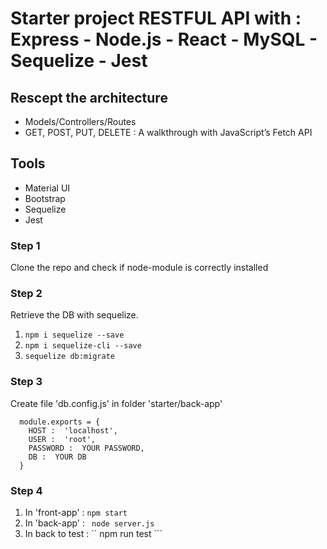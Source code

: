 # Starter project RESTFUL API with : Express - Node.js - React - MySQL - Sequelize - Jest

## Rescept the architecture
- Models/Controllers/Routes
- GET, POST, PUT, DELETE : A walkthrough with JavaScript’s Fetch API


## Tools 
 - Material UI
 - Bootstrap
 - Sequelize
 - Jest

### Step 1
 Clone the repo  and check if node-module is correctly installed
 
### Step 2 
  Retrieve the DB with sequelize. 
   1) ``` npm i sequelize --save ```
   2) ``` npm i sequelize-cli --save ```
   3) ``` sequelize db:migrate ```
 
### Step 3
  Create file 'db.config.js' in folder 'starter/back-app'
  ```
    module.exports = {
      HOST :  'localhost', 
      USER :  'root', 
      PASSWORD :  YOUR PASSWORD,
      DB :  YOUR DB
    }
```

### Step 4
 1) In 'front-app' : ```npm start```
 2) In 'back-app' : ``` node server.js``` 
 3) In back to test : `` npm run test ```


 

